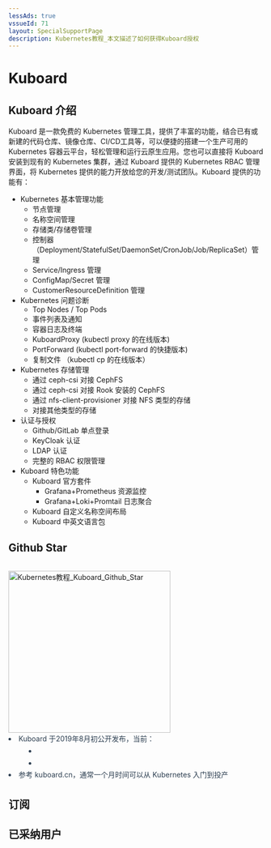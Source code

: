 ```yaml
---
lessAds: true
vssueId: 71
layout: SpecialSupportPage
description: Kubernetes教程_本文描述了如何获得Kuboard授权
---
```


# Kuboard

<AdSenseTitle/>

<script>

export default {
  methods: {
    mailGroup () {
      // console.log('dee')
      // window.dojoRequire(["mojo/signup-forms/Loader"], function(L) { L.start({"baseUrl":"mc.us20.list-manage.com","uuid":"2273cb19eb20bb1bc5b7745a7","lid":"f1f25d6dac","uniqueMethods":true}) })
    }
  }
}
</script>


## Kuboard 介绍

Kuboard 是一款免费的 Kubernetes 管理工具，提供了丰富的功能，结合已有或新建的代码仓库、镜像仓库、CI/CD工具等，可以便捷的搭建一个生产可用的 Kubernetes 容器云平台，轻松管理和运行云原生应用。您也可以直接将 Kuboard 安装到现有的 Kubernetes 集群，通过 Kuboard 提供的 Kubernetes RBAC 管理界面，将 Kubernetes 提供的能力开放给您的开发/测试团队。Kuboard 提供的功能有：

* Kubernetes 基本管理功能
  * 节点管理
  * 名称空间管理
  * 存储类/存储卷管理
  * 控制器（Deployment/StatefulSet/DaemonSet/CronJob/Job/ReplicaSet）管理
  * Service/Ingress 管理
  * ConfigMap/Secret 管理
  * CustomerResourceDefinition 管理
* Kubernetes 问题诊断
  * Top Nodes / Top Pods
  * 事件列表及通知
  * 容器日志及终端
  * KuboardProxy (kubectl proxy 的在线版本)
  * PortForward (kubectl port-forward 的快捷版本)
  * 复制文件 （kubectl cp 的在线版本）
* Kubernetes 存储管理
  * 通过 ceph-csi 对接 CephFS
  * 通过 ceph-csi 对接 Rook 安装的 CephFS
  * 通过 nfs-client-provisioner 对接 NFS 类型的存储
  * 对接其他类型的存储
* 认证与授权
  * Github/GitLab 单点登录
  * KeyCloak 认证
  * LDAP 认证
  * 完整的 RBAC 权限管理
* Kuboard 特色功能
  * Kuboard 官方套件
    * Grafana+Prometheus 资源监控
    * Grafana+Loki+Promtail 日志聚合
  * Kuboard 自定义名称空间布局
  * Kuboard 中英文语言包

## Github Star

<div style="padding: 1rem 0 0 0;" data-aos="fade-up" data-aos-duration="1500">
<grid :rwd="{compact: 'stack'}">
<grid-item size="2/3" :rwd="{tablet: '1/1', compact: '1/1'}">
<b-card style="height: calc(100% - 2rem); margin-top: 1rem;">
  <a href="https://starchart.cc/eip-work/kuboard-press" target="_blank">
    <img src="https://starchart.cc/eip-work/kuboard-press.svg" alt="Kubernetes教程_Kuboard_Github_Star" style="height: 320px;">
  </a>
      
<!-- [![Stargazers over time](https://starchart.cc/eip-work/kuboard-press.svg)](https://starchart.cc/eip-work/kuboard-press) -->


</b-card>
</grid-item>
  <grid-item size="1/3" :rwd="{tablet: '1/1', compact: '1/1'}">
    <b-card style="height: calc(100% - 2rem); color: #2c3e50; line-height: 1.7; margin-top: 1rem;">
        <li>
          Kuboard 于2019年8月初公开发布，当前：
          <li style="margin-left: 40px;">
            <StarCount></StarCount>
          </li>
          <li style="margin-left: 40px;">
            <StarCountDockerPulls></StarCountDockerPulls>
          </li>
        </li>
        <li>参考 kuboard.cn，通常一个月时间可以从 Kubernetes 入门到投产</li>
      </b-card>
  </grid-item>
</grid>
</div>

## 订阅

<KbIframe v-if="isDev" style="margin-top: 10px" src="http://localhost:25679/public/home" :commands="commands"></KbIframe>
<KbIframe v-else style="margin-top: 10px" src="https://uc-v3.kuboard.cn/public/home" :commands="commands"></KbIframe>

<script>
export default {
  data () {
    return {
      commands: {
        openUserCenter: this.openUserCenter,
      }
    }
  },
  computed: {
    isDev () {
      return process.env.NODE_ENV === 'development'
    }
  },
  methods: {
    openUserCenter (params) {
      let url = 'https://uc-v3.kuboard.cn' + params.path
      if (this.isDev) {
        url = 'http://localhost:25679' + params.path
      }
      this.$openUrlInBlank(url)
    },
  }
}
</script>

## 已采纳用户

<!-- 只要您在此处留下公司名字，您就已经 **取得将 Kuboard 用于生产环境的授权** 

> 如果列表不能显示，请直接到这个链接留言 [Kuboard 授权列表](https://github.com/eip-work/kuboard-press/issues/71) -->
